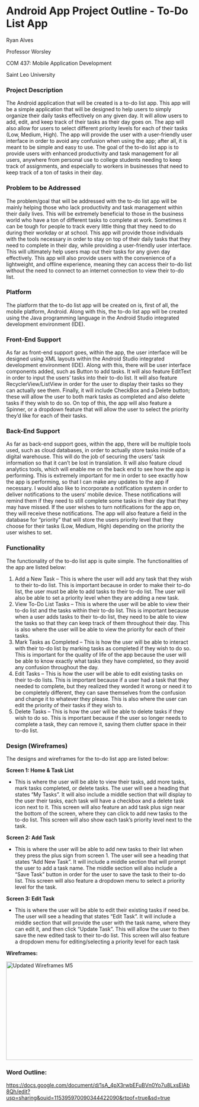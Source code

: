 # Android App Project Outline - To-Do List App
Ryan Alves

Professor Worsley

COM 437: Mobile Application Development

Saint Leo University

### Project Description

The Android application that will be created is a to-do list app. This app will be a simple application that will be designed to help users to simply organize their daily tasks effectively on any given day. It will allow users to add, edit, and keep track of their tasks as their day goes on. The app will also allow for users to select different priority levels for each of their tasks (Low, Medium, High). The app will provide the user with a user-friendly user interface in order to avoid any confusion when using the app; after all, it is meant to be simple and easy to use. The goal of the to-do list app is to provide users with enhanced productivity and task management for all users, anywhere from personal use to college students needing to keep track of assignments, and especially to workers in businesses that need to keep track of a ton of tasks in their day.

### Problem to be Addressed

The problem/goal that will be addressed with the to-do list app will be mainly helping those who lack productivity and task management within their daily lives. This will be extremely beneficial to those in the business world who have a ton of different tasks to complete at work. Sometimes it can be tough for people to track every little thing that they need to do during their workday or at school. This app will provide those individuals with the tools necessary in order to stay on top of their daily tasks that they need to complete in their day, while providing a user-friendly user interface. This will ultimately help users map out their tasks for any given day effectively. This app will also provide users with the convenience of a lightweight, and offline experience, meaning they can access their to-do list without the need to connect to an internet connection to view their to-do list.

### Platform

The platform that the to-do list app will be created on is, first of all, the mobile platform, Android. Along with this, the to-do list app will be created using the Java programming language in the Android Studio integrated development environment (IDE).

### Front-End Support

As far as front-end support goes, within the app, the user interface will be designed using XML layouts within the Android Studio integrated development environment (IDE). Along with this, there will be user interface components added, such as Button to add tasks. It will also feature EditText in order to input the users’ tasks into their to-do list. It will also feature RecyclerView/ListView in order for the user to display their tasks so they can actually see them. Finally, it will include CheckBox and a Delete button; these will allow the user to both mark tasks as completed and also delete tasks if they wish to do so. On top of this, the app will also feature a Spinner, or a dropdown feature that will allow the user to select the priority they’d like for each of their tasks.

### Back-End Support

As far as back-end support goes, within the app, there will be multiple tools used, such as cloud databases, in order to actually store tasks inside of a digital warehouse. This will do the job of securing the users’ task information so that it can’t be lost in translation. It will also feature cloud analytics tools, which will enable me on the back end to see how the app is performing. This is extremely important for me in order to see exactly how the app is performing, so that I can make any updates to the app if necessary. I would also like to incorporate a notification system in order to deliver notifications to the users’ mobile device. These notifications will remind them if they need to still complete some tasks in their day that they may have missed. If the user wishes to turn notifications for the app on, they will receive these notifications. The app will also feature a field in the database for “priority” that will store the users priority level that they choose for their tasks (Low, Medium, High) depending on the priority the user wishes to set.

### Functionality

The functionality of the to-do list app is quite simple. The functionalities of the app are listed below:

1.	Add a New Task – This is where the user will add any task that they wish to their to-do list. This is important because in order to make their to-do list, the user must be able to add tasks to their to-do list. The user will also be able to set a priority level when they are adding a new task.
2.	View To-Do List Tasks – This is where the user will be able to view their to-do list and the tasks within their to-do list. This is important because when a user adds tasks to their to-do list, they need to be able to view the tasks so that they can keep track of them throughout their day. This is also where the user will be able to view the priority for each of their tasks.
3.	Mark Tasks as Completed – This is how the user will be able to interact with their to-do list by marking tasks as completed if they wish to do so. This is important for the quality of life of the app because the user will be able to know exactly what tasks they have completed, so they avoid any confusion throughout the day.
4.	Edit Tasks – This is how the user will be able to edit existing tasks on their to-do lists. This is important because if a user had a task that they needed to complete, but they realized they worded it wrong or need it to be completely different, they can save themselves from the confusion and change it to whatever they please. This is also where the user can edit the priority of their tasks if they wish to.
5.	Delete Tasks – This is how the user will be able to delete tasks if they wish to do so. This is important because if the user so longer needs to complete a task, they can remove it, saving them clutter space in their to-do list.

### Design (Wireframes)

The designs and wireframes for the to-do list app are listed below:

**Screen 1: Home & Task List**
- This is where the user will be able to view their tasks, add more tasks, mark tasks completed, or delete tasks. The user will see a heading that states “My Tasks”. It will also include a middle section that will display to the user their tasks, each task will have a checkbox and a delete task icon next to it. This screen will also feature an add task plus sign near the bottom of the screen, where they can click to add new tasks to the to-do list. This screen will also show each task’s priority level next to the task.

**Screen 2: Add Task**
- This is where the user will be able to add new tasks to their list when they press the plus sign from screen 1. The user will see a heading that states “Add New Task”. It will include a middle section that will prompt the user to add a task name. The middle section will also include a “Save Task” button in order for the user to save the task to their to-do list. This screen will also feature a dropdown menu to select a priority level for the task.

**Screen 3: Edit Task**
- This is where the user will be able to edit their existing tasks if need be. The user will see a heading that states “Edit Task”. It will include a middle section that will provide the user with the task name, where they can edit it, and then click “Update Task”. This will allow the user to then save the new edited task to their to-do list. This screen will also feature a dropdown menu for editing/selecting a priority level for each task

**Wireframes:**

<img width="635" height="265" alt="Updated Wireframes M5" src="https://github.com/user-attachments/assets/16a1e5ca-afe7-4933-9ffe-7cf869fd3060" />

### Word Outline:

https://docs.google.com/document/d/1sA_4pX3rwbEFuBVn0Yo7u8LxsElAb8Qh/edit?usp=sharing&ouid=115395970090344422090&rtpof=true&sd=true
